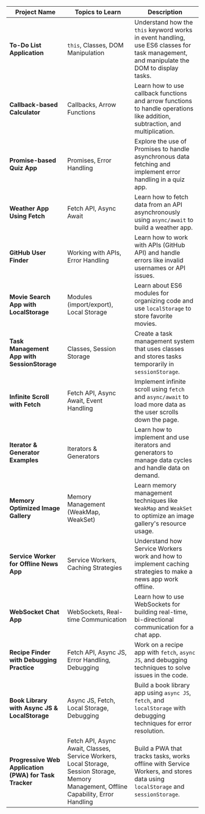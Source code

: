 | **Project Name**                                       | **Topics to Learn**                                                                                                                     | **Description**                                                                                                                          |
| ------------------------------------------------------ | --------------------------------------------------------------------------------------------------------------------------------------- | ---------------------------------------------------------------------------------------------------------------------------------------- |
| **To-Do List Application**                             | `this`, Classes, DOM Manipulation                                                                                                       | Understand how the `this` keyword works in event handling, use ES6 classes for task management, and manipulate the DOM to display tasks. |
| **Callback-based Calculator**                          | Callbacks, Arrow Functions                                                                                                              | Learn how to use callback functions and arrow functions to handle operations like addition, subtraction, and multiplication.             |
| **Promise-based Quiz App**                             | Promises, Error Handling                                                                                                                | Explore the use of Promises to handle asynchronous data fetching and implement error handling in a quiz app.                             |
| **Weather App Using Fetch**                            | Fetch API, Async Await                                                                                                                  | Learn how to fetch data from an API asynchronously using `async/await` to build a weather app.                                           |
| **GitHub User Finder**                                 | Working with APIs, Error Handling                                                                                                       | Learn how to work with APIs (GitHub API) and handle errors like invalid usernames or API issues.                                         |
| **Movie Search App with LocalStorage**                 | Modules (import/export), Local Storage                                                                                                  | Learn about ES6 modules for organizing code and use `localStorage` to store favorite movies.                                             |
| **Task Management App with SessionStorage**            | Classes, Session Storage                                                                                                                | Create a task management system that uses classes and stores tasks temporarily in `sessionStorage`.                                      |
| **Infinite Scroll with Fetch**                         | Fetch API, Async Await, Event Handling                                                                                                  | Implement infinite scroll using `fetch` and `async/await` to load more data as the user scrolls down the page.                           |
| **Iterator & Generator Examples**                      | Iterators & Generators                                                                                                                  | Learn how to implement and use iterators and generators to manage data cycles and handle data on demand.                                 |
| **Memory Optimized Image Gallery**                     | Memory Management (WeakMap, WeakSet)                                                                                                    | Learn memory management techniques like `WeakMap` and `WeakSet` to optimize an image gallery's resource usage.                           |
| **Service Worker for Offline News App**                | Service Workers, Caching Strategies                                                                                                     | Understand how Service Workers work and how to implement caching strategies to make a news app work offline.                             |
| **WebSocket Chat App**                                 | WebSockets, Real-time Communication                                                                                                     | Learn how to use WebSockets for building real-time, bi-directional communication for a chat app.                                         |
| **Recipe Finder with Debugging Practice**              | Fetch API, Async JS, Error Handling, Debugging                                                                                          | Work on a recipe app with `fetch`, `async JS`, and debugging techniques to solve issues in the code.                                     |
| **Book Library with Async JS & LocalStorage**          | Async JS, Fetch, Local Storage, Debugging                                                                                               | Build a book library app using `async JS`, `fetch`, and `localStorage` with debugging techniques for error resolution.                   |
| **Progressive Web Application (PWA) for Task Tracker** | Fetch API, Async Await, Classes, Service Workers, Local Storage, Session Storage, Memory Management, Offline Capability, Error Handling | Build a PWA that tracks tasks, works offline with Service Workers, and stores data using `localStorage` and `sessionStorage`.            |
